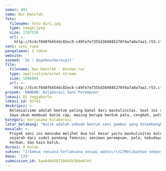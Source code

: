 ```yaml
---
nomor: 491
nama: Nur Hanifah
foto:
  filename: foto diri.jpg
  type: image/jpeg
  size: 1767526
  url: >-
    http://5c4cf848f6454dc02ec8-c49fe7e7355d384845270f4a7a0a7aa1.r53.cf2.rackcdn.com/cf7e6993-daaa-40dd-8fa2-c8ef23b2b29f/foto%20diri.jpg
seni: seni_rupa
pengalaman: 3 tahun
website: ''
sosmed: 'IG : @ipehnurberesyit'
file:
  filename: Nur Hanifah - Bandan.rar
  type: application/octet-stream
  size: 1896894
  url: >-
    http://5c4cf848f6454dc02ec8-c49fe7e7355d384845270f4a7a0a7aa1.r53.cf2.rackcdn.com/372a2b5b-ec84-4ada-b56d-650f9113ddbf/Nur%20Hanifah%20-%20Bandan.rar
proyek: 'BANDAN: Kolaborasi Seni Perempuan'
lokasi: DI Yogyakarta
lokasi_id: Q3741
deskripsi: >-
  Kolonialisme adalah bentuk paling banal dari maskulinitas. Soal ini sesungguhnya lupa dipahami dan dimaknai secara kritis. Pulau Banda, kebudayaannya, dan pala adalah media yang sahih untuk mendiskusikan maskulinitas kolonial, karena dalam konteks maskulinitas itu maka obyeknya dimaknai secara feminin. Selain itu sejarah dan cara memaknainya bersifat maskulin dan bias gender. 
  Saya akan membuat batik cap, masing berupa bentuk pala, cengkeh, potret Jan Pieter Zoen Coen, Benteng Nassau, tentara bayaran Jepang, kapal VOC, Simbol VOC, pembantaian 1621, dan bentuk Pulau Banda. Sembilan bentuk itu merupakan ikon yang berkaitan dengan sejarah Pulau Banda. Cap batik ikon Banda dibuat dengan gaya dan persepsi individual saya. Batik cap Bandan ini nantinya akan dipamerkan. Saya juga akan membuka workshop dengan cap batik Bandan yang terbuka untuk umum. Selain itu juga akan membuat pertunjukan kolaborasi tari dan visual multimedia. ‘Banda’ juga bisa dibaca /bondo/, dalam bahasa Jawa berarti diikat dengan tali dengan tujuan untuk dihukum. Tujuan dari koreografi adalah menunjukan ke sembilan ikon itulah yang memberi berkah bagi bangsa Barat tapi memberi hukuman bagi pemilik buah pala. Koreografi juga diamanatkan secara kritis membaca stereotype gerak maskulin dan feminin. Kerja kolaborasi antara seniman visual dan tari diharapkan dapat memberi ruang dialog baru antar disiplin seni. 
kategori: kerjasama_kolaborasi
latar_belakang: "Batik adalah sebuah bentuk seni gambar yang dikembangkan di Nusantara sejak ratusan tahun. Teknik gambar yang berupa garis, titik, dan blabaran ini berkembang luas di nusantara. Masing-masing tumbuh dengan ciri sendiri-sendiri.  \r\nGambar sendiri adalah bahasa visual saya. Saya menyukai gambar hitam putih karena jujur sehingga  saya bisa mengeksplorasi tema secara lebih dalam. 2 tahun terakhir ini saya bekerja dengan tema sejarah. Saya tertarik mengulik tentang asal mula kolonialisme dan mempelajari Pulau Banda. Banda seperti kita ketahui bersama adalah asal buah yang menjadi pemicu kolonialisme; Pala. Buah pala inilah yang menyebabkan ribuan orang mati, diperdagangkan sebagai budak, puluhan kerajaan runtuh, dan jutaan orang mendapatkan kekayaan. Pala, yang waktu itu bernilai lebih dari emas adalah berkah sekaligus kutukan. Awal tahun 1621 terjadilah genosida yang dipimpin oleh Jan Pieter Coen, Gubernur Jendral VOC saat itu. Berbagai sumber menyebutkan bagaimana JP Coen telah memerintahkan pemusnahan massal terhadap warga asli Banda. Oleh karena itu sebagai anak muda yang memahami pentingnya nilai buah pala, sebagai pemicu kolonialisme, saya memandang perlu untuk menciptakan sebuah bentuk visual dan media peformatif  untuk mengingatnya. Sebagai seniman visual maka ketika mencari ikatan antara visual dan pertunjukkan maka saya menemukannya pada kain batik; pada busananya.\r\n \r\n"
masalah: >-
  Proyek seni ini mencoba melihat dua hal besar yaitu maskulinitas kolonial dan
  sejarah dari sudut pandang feminin; seniman perempuan, pala, kebudayaan
  korban, dan kain batik.
durasi: 8 bulan
sukses: "1)Semua rencana terlaksana sesuai waktu\r\n2)Melibatkan sebanyak mungkin seniman perempuan\r\n3)Semua seniman perempuan yang terlibat bisa membuat diskripsi kritis tentang isu kolonialisme dan feminisme\r\n4)Mempertautkan berbagai disiplin seni secara sejajar"
dana: '133'
submission_id: 5aa64645b7184b5b3bbe87e5
---
```

